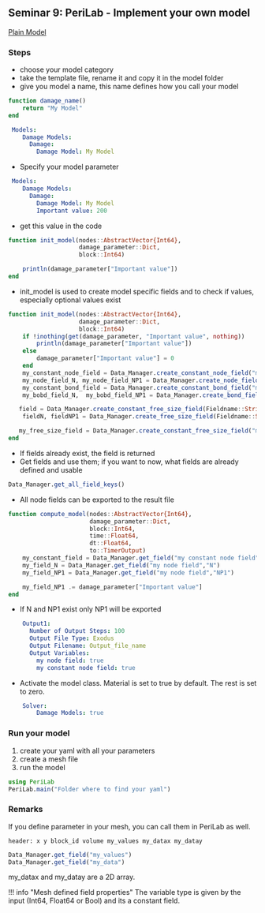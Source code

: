 ## Seminar 9: PeriLab - Implement your own model

[Plain Model](https://github.com/PeriHub/PeriLab.jl/tree/main/examples/Seminars/Part_09)

### Steps
- choose your model category
- take the template file, rename it and copy it in the model folder
- give you model a name, this name defines how you call your model

```julia
function damage_name()
    return "My Model"
end

```

```yaml
 Models:
    Damage Models:
      Damage:
        Damage Model: My Model
```

- Specify your model parameter

```yaml
 Models:
    Damage Models:
      Damage:
        Damage Model: My Model
        Important value: 200
```

- get this value in the code


```julia
function init_model(nodes::AbstractVector{Int64},
                    damage_parameter::Dict,
                    block::Int64)

    println(damage_parameter["Important value"])
end
```

- init_model is used to create model specific fields and to check if values, especially optional values exist

```julia
function init_model(nodes::AbstractVector{Int64},
                    damage_parameter::Dict,
                    block::Int64)
    if !inothing(get(damage_parameter, "Important value", nothing))
        println(damage_parameter["Important value"])
    else
        damage_parameter["Important value"] = 0
    end
    my_constant_node_field = Data_Manager.create_constant_node_field("my constant node field", Float64, 10)
    my_node_field_N, my_node_field_NP1 = Data_Manager.create_node_field("my node field", Float64, 2, VectorOrMatrix="Matrix")
    my_constant_bond_field = Data_Manager.create_constant_bond_field("my constant bond field", Float64, 10)
    my_bobd_field_N,  my_bobd_field_NP1 = Data_Manager.create_bond_field("my bond field", Float64, 10)

   field = Data_Manager.create_constant_free_size_field(Fieldname::String, Type_of_variable::Type, size::NTuple)
    fieldN, fieldNP1 = Data_Manager.create_free_size_field(Fieldname::String, Type_of_variable::Type, size::NTuple)

   my_free_size_field = Data_Manager.create_constant_free_size_field("my free size field", Bool, (200,1,3,4,1))
end
```

- If fields already exist, the field is returned
- Get fields and use them; if you want to now, what fields are already defined and usable

```julia
Data_Manager.get_all_field_keys()
```

- All node fields can be exported to the result file
```julia
function compute_model(nodes::AbstractVector{Int64},
                       damage_parameter::Dict,
                       block::Int64,
                       time::Float64,
                       dt::Float64,
                       to::TimerOutput)
    my_constant_field = Data_Manager.get_field("my constant node field")
    my_field_N = Data_Manager.get_field("my node field","N")
    my_field_NP1 = Data_Manager.get_field("my node field","NP1")

    my_field_NP1 .= damage_parameter["Important value"]
end
```
- If N and NP1 exist only NP1 will be exported

```yaml
    Output1:
      Number of Output Steps: 100
      Output File Type: Exodus
      Output Filename: Output_file_name
      Output Variables:
        my node field: true
        my constant node field: true
```
- Activate the model class. Material is set to true by default. The rest is set to zero.


```yaml
    Solver:
        Damage Models: true
```


### Run your model
1. create your yaml with all your parameters
2. create a mesh file
3. run the model

```julia
using PeriLab
PeriLab.main("Folder where to find your yaml")
```

### Remarks
If you define parameter in your mesh, you can call them in PeriLab as well.

```ascii
header: x y block_id volume my_values my_datax my_datay
```

```julia
Data_Manager.get_field("my_values")
Data_Manager.get_field("my_data")
```
my_datax and my_datay are a 2D array.

!!! info "Mesh defined field properties"
    The variable type is given by the input (Int64, Float64 or Bool) and its a constant field.
